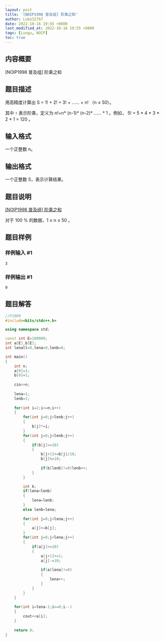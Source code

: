 ```yaml
---
layout: post
title: '[NOIP1998 普及组] 阶乘之和'
author: Luke32767
date: 2022-10-16 19:55 +0800
last_modified_at: 2022-10-16 19:55 +0800
tags: [Luogu, NOIP]
toc: true
---
```


## 内容概要
[NOIP1998 普及组] 阶乘之和

## 题目描述
用高精度计算出 S = 1! + 2! + 3! + …… + n! （n ≤ 50）。

其中 `!` 表示阶乘，定义为 n!=n* (n-1)* (n-2)* …… * 1 。例如， 5! = 5 * 4 * 3 * 2 * 1 = 120 。

## 输入格式

一个正整数 n。

## 输出格式

一个正整数 S，表示计算结果。

## 题目说明

[P1009]: https://www.luogu.com.cn/problem/P1009
[[NOIP1998 普及组] 阶乘之和][P1009]

对于 100 % 的数据，1 ≤ n ≤ 50 。

## 题目样例

### 样例输入 #1

```
3
```

### 样例输出 #1

```
9
```

## 题目解答

``` c++
//P1009
#include<bits/stdc++.h>

using namespace std;

const int E=100000;
int a[E],b[E];
int lenall=0,lena=0,lenb=0;

int main()
{
    int n;
    a[0]=1;
    b[0]=1;
	
    cin>>n;
	
    lena=1;
    lenb=1;
	
    for(int i=2;i<=n;i++)
    {
        for(int j=0;j<lenb;j++)
        {
            b[j]*=i;
        }
        for(int j=0;j<lenb;j++)
        {
            if(b[j]>=10)
            {
                b[j+1]+=b[j]/10;
                b[j]%=10;
				
                if(b[lenb]!=0)lenb++;
            }
        }

        int k;
        if(lena<lenb)
        {
            lena=lenb;
        }
        else lenb=lena;
		
        for(int j=0;j<lena;j++)
        {
            a[j]+=b[j];
        }
        for(int j=0;j<lena;j++)
        {
            if(a[j]>=10)
            {
                a[j+1]+=1;
                a[j]-=10;
				
                if(a[lena]!=0)
                {
                    lena++;
                }
            }	
        }
    }
	
    for(int i=lena-1;i>=0;i--)
    {
        cout<<a[i];
    }
	
    return 0;
}
```
